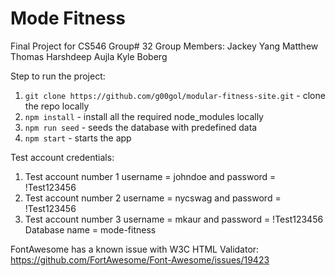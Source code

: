 # Mode Fitness

Final Project for CS546
Group# 32
Group Members:
Jackey Yang
Matthew Thomas
Harshdeep Aujla
Kyle Boberg

Step to run the project:

1. `git clone https://github.com/g00gol/modular-fitness-site.git` - clone the repo locally
2. `npm install` - install all the required node_modules locally
3. `npm run seed` - seeds the database with predefined data
4. `npm start` - starts the app

Test account credentials:

1. Test account number 1 username = johndoe and password = !Test123456
2. Test account number 2 username = nycswag and password = !Test123456
3. Test account number 3 username = mkaur and password = !Test123456
Database name = mode-fitness

FontAwesome has a known issue with W3C HTML Validator: https://github.com/FortAwesome/Font-Awesome/issues/19423
